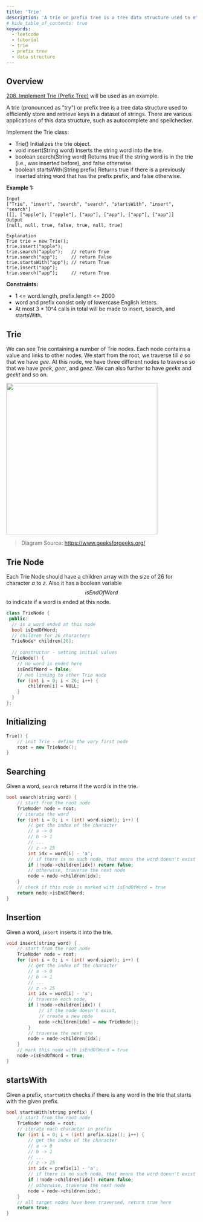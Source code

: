 ```yaml
---
title: 'Trie'
description: 'A trie or prefix tree is a tree data structure used to efficiently store and retrieve keys in a dataset of strings.'
# hide_table_of_contents: true
keywords:
  - leetcode
  - tutorial
  - trie
  - prefix tree
  - data structure
---
```


<TutorialAuthors names="@wingkwong"/>

## Overview

[208. Implement Trie (Prefix Tree)](https://leetcode.com/problems/implement-trie-prefix-tree/) will be used as an example.

A trie (pronounced as "try") or prefix tree is a tree data structure used to efficiently store and retrieve keys in a dataset of strings. There are various applications of this data structure, such as autocomplete and spellchecker.

Implement the Trie class:

- Trie() Initializes the trie object.
- void insert(String word) Inserts the string word into the trie.
- boolean search(String word) Returns true if the string word is in the trie (i.e., was inserted before), and false otherwise.
- boolean startsWith(String prefix) Returns true if there is a previously inserted string word that has the prefix prefix, and false otherwise.

**Example 1:**

```
Input
["Trie", "insert", "search", "search", "startsWith", "insert", "search"]
[[], ["apple"], ["apple"], ["app"], ["app"], ["app"], ["app"]]
Output
[null, null, true, false, true, null, true]

Explanation
Trie trie = new Trie();
trie.insert("apple");
trie.search("apple");   // return True
trie.search("app");     // return False
trie.startsWith("app"); // return True
trie.insert("app");
trie.search("app");     // return True
```

**Constraints:**

- 1 <= word.length, prefix.length <= 2000
- word and prefix consist only of lowercase English letters.
- At most 3 * 10^4 calls in total will be made to insert, search, and startsWith.


## Trie

We can see Trie containing a number of Trie nodes. Each node contains a value and links to other nodes. We start from the root, we traverse till $e$ so that we have $gee$. At this node, we have three different nodes to traverse so that we have $geek$, $geer$, and $geez$. We can also further to have $geeks$ and $geekt$ and so on.

<img src="https://user-images.githubusercontent.com/35857179/168469460-8dc4b23b-21e9-43dd-84ca-287f0b44834a.png" width="400"/>

> Diagram Source: https://www.geeksforgeeks.org/

## Trie Node

Each Trie Node should have a children array with the size of $26$ for character $a$ to $z$. Also it has a boolean variable $$isEndOfWord$$ to indicate if a word is ended at this node. 

```cpp
class TrieNode {
 public:
  // is a word ended at this node
  bool isEndOfWord;
  // children for 26 characters
  TrieNode* children[26];
  
  // constructor - setting initial values
  TrieNode() {
    // no word is ended here
    isEndOfWord = false;
    // not linking to other Trie node
    for (int i = 0; i < 26; i++) {
        children[i] = NULL;
    }
  }
};
```

## Initializing 

```cpp
Trie() { 
    // init Trie - define the very first node
    root = new TrieNode();
}
```

## Searching

Given a word, `search` returns if the word is in the trie.

```cpp
bool search(string word) {
    // start from the root node
    TrieNode* node = root;
    // iterate the word
    for (int i = 0; i < (int) word.size(); i++) {
        // get the index of the character 
        // a -> 0
        // b -> 1
        // ...
        // z -> 25
        int idx = word[i] - 'a';
        // if there is no such node, that means the word doesn't exist
        if (!node->children[idx]) return false;
        // otherwise, traverse the next node
        node = node->children[idx];
    }
    // check if this node is marked with isEndOfWord = true
    return node->isEndOfWord;
}
```

## Insertion

Given a word, `insert` inserts it into the trie.

```cpp
void insert(string word) {
    // start from the root node
    TrieNode* node = root;
    for (int i = 0; i < (int) word.size(); i++) {
        // get the index of the character 
        // a -> 0
        // b -> 1
        // ...
        // z -> 25
        int idx = word[i] - 'a';
        // traverse each node, 
        if (!node->children[idx]) {
            // if the node doesn't exist, 
            // create a new node
            node->children[idx] = new TrieNode();
        }
        // traverse the next one
        node = node->children[idx];
    }
    // mark this node with isEndOfWord = true
    node->isEndOfWord = true;
}
```

## startsWith

Given a prefix, `startsWith` checks if there is any word in the trie that starts with the given prefix.

```cpp
bool startsWith(string prefix) {
    // start from the root node
    TrieNode* node = root;
    // iterate each character in prefix
    for (int i = 0; i < (int) prefix.size(); i++) {
        // get the index of the character 
        // a -> 0
        // b -> 1
        // ...
        // z -> 25
        int idx = prefix[i] - 'a';
        // if there is no such node, that means the word doesn't exist
        if (!node->children[idx]) return false;
        // otherwise, traverse the next node
        node = node->children[idx];
    }
    // all target nodes have been traversed, return true here
    return true;
}
```
